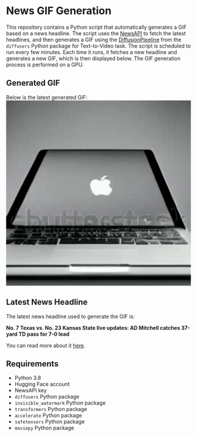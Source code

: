 # News GIF Generation
This repository contains a Python script that automatically generates a GIF based on a news headline. The script uses the [NewsAPI](https://newsapi.org/) to fetch the latest headlines, and then generates a GIF using the [DiffusionPipeline](https://github.com/huggingface/diffusers) from the `diffusers` Python package for Text-to-Video task.
The script is scheduled to run every few minutes. Each time it runs, it fetches a new headline and generates a new GIF, which is then displayed below. The GIF generation process is performed on a GPU.

## Generated GIF
Below is the latest generated GIF:
![Generated GIF](output.gif?raw=true&v=1699205630)

## Latest News Headline
The latest news headline used to generate the GIF is:

**No. 7 Texas vs. No. 23 Kansas State live updates: AD Mitchell catches 37-yard TD pass for 7-0 lead**

You can read more about it [here](https://www.burntorangenation.com/2023/11/4/23946220/texas-longhorns-kansas-state-wildcats-live-updates-scores-injuries).

## Requirements
- Python 3.8
- Hugging Face account
- NewsAPI key
- `diffusers` Python package
- `invisible_watermark` Python package
- `transformers` Python package
- `accelerate` Python package
- `safetensors` Python package
- `moviepy` Python package
